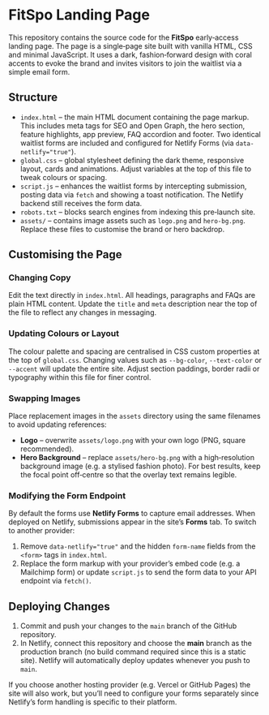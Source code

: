 # FitSpo Landing Page

This repository contains the source code for the **FitSpo** early‑access landing page. The page is a single‑page site built with vanilla HTML, CSS and minimal JavaScript. It uses a dark, fashion‑forward design with coral accents to evoke the brand and invites visitors to join the waitlist via a simple email form.

## Structure

- `index.html` – the main HTML document containing the page markup. This includes meta tags for SEO and Open Graph, the hero section, feature highlights, app preview, FAQ accordion and footer. Two identical waitlist forms are included and configured for Netlify Forms (via `data-netlify="true"`).
- `global.css` – global stylesheet defining the dark theme, responsive layout, cards and animations. Adjust variables at the top of this file to tweak colours or spacing.
- `script.js` – enhances the waitlist forms by intercepting submission, posting data via `fetch` and showing a toast notification. The Netlify backend still receives the form data.
- `robots.txt` – blocks search engines from indexing this pre‑launch site.
- `assets/` – contains image assets such as `logo.png` and `hero-bg.png`. Replace these files to customise the brand or hero backdrop.

## Customising the Page

### Changing Copy
Edit the text directly in `index.html`. All headings, paragraphs and FAQs are plain HTML content. Update the `title` and `meta` description near the top of the file to reflect any changes in messaging.

### Updating Colours or Layout
The colour palette and spacing are centralised in CSS custom properties at the top of `global.css`. Changing values such as `--bg-color`, `--text-color` or `--accent` will update the entire site. Adjust section paddings, border radii or typography within this file for finer control.

### Swapping Images
Place replacement images in the `assets` directory using the same filenames to avoid updating references:

- **Logo** – overwrite `assets/logo.png` with your own logo (PNG, square recommended).
- **Hero Background** – replace `assets/hero-bg.png` with a high‑resolution background image (e.g. a stylised fashion photo). For best results, keep the focal point off‑centre so that the overlay text remains legible.

### Modifying the Form Endpoint
By default the forms use **Netlify Forms** to capture email addresses. When deployed on Netlify, submissions appear in the site’s **Forms** tab. To switch to another provider:

1. Remove `data-netlify="true"` and the hidden `form-name` fields from the `<form>` tags in `index.html`.
2. Replace the form markup with your provider’s embed code (e.g. a Mailchimp form) or update `script.js` to send the form data to your API endpoint via `fetch()`.

## Deploying Changes

1. Commit and push your changes to the `main` branch of the GitHub repository.
2. In Netlify, connect this repository and choose the **main** branch as the production branch (no build command required since this is a static site). Netlify will automatically deploy updates whenever you push to `main`.

If you choose another hosting provider (e.g. Vercel or GitHub Pages) the site will also work, but you’ll need to configure your forms separately since Netlify’s form handling is specific to their platform.